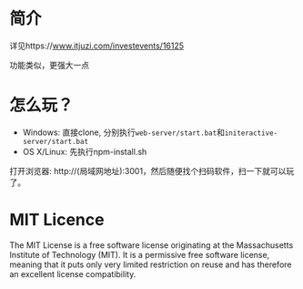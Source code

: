 # 简介
详见https://www.itjuzi.com/investevents/16125

功能类似，更强大一点

# 怎么玩？

- Windows: 直接clone, 分别执行`web-server/start.bat`和`initeractive-server/start.bat`
- OS X/Linux: 先执行npm-install.sh

打开浏览器: http://(局域网地址):3001，然后随便找个扫码软件，扫一下就可以玩了。

# MIT Licence
The MIT License is a free software license originating at the Massachusetts Institute of Technology (MIT). It is a permissive free software license, meaning that it puts only very limited restriction on reuse and has therefore an excellent license compatibility.
